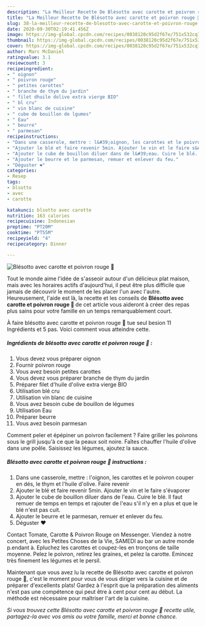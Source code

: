 ```yaml
---
description: "La Meilleur Recette De Blésotto avec carotte et poivron rouge 🤤"
title: "La Meilleur Recette De Blésotto avec carotte et poivron rouge 🤤"
slug: 38-la-meilleur-recette-de-blesotto-avec-carotte-et-poivron-rouge
date: 2020-09-30T02:19:41.456Z
image: https://img-global.cpcdn.com/recipes/0038120c95d2f67e/751x532cq70/blesotto-avec-carotte-et-poivron-rouge-🤤-photo-principale-de-la-recette.jpg
thumbnail: https://img-global.cpcdn.com/recipes/0038120c95d2f67e/751x532cq70/blesotto-avec-carotte-et-poivron-rouge-🤤-photo-principale-de-la-recette.jpg
cover: https://img-global.cpcdn.com/recipes/0038120c95d2f67e/751x532cq70/blesotto-avec-carotte-et-poivron-rouge-🤤-photo-principale-de-la-recette.jpg
author: Marc McDaniel
ratingvalue: 3.1
reviewcount: 3
recipeingredient:
- " oignon"
- " poivron rouge"
- " petites carottes"
- " branche de thym du jardin"
- " filet dhuile dolive extra vierge BIO"
- " bl cru"
- " vin blanc de cuisine"
- " cube de bouillon de lgumes"
- " Eau"
- " beurre"
- " parmesan"
recipeinstructions:
- "Dans une casserole, mettre : l&#39;oignon, les carottes et le poivron couper en dés, le thym et l&#39;huile d&#39;olive. Faire revenir"
- "Ajouter le blé et faire revenir 5min. Ajouter le vin et le faire s&#39;évaporer"
- "Ajouter le cube de bouillon diluer dans de l&#39;eau. Cuire le blé. Il faut remuer de temps en temps et rajouter de l&#39;eau s&#39;il n&#39;y en a plus et que le blé n&#39;est pas cuit."
- "Ajouter le beurre et le parmesan, remuer et enlever du feu."
- "Déguster ❤️"
categories:
- Resep
tags:
- blsotto
- avec
- carotte

katakunci: blsotto avec carotte 
nutrition: 163 calories
recipecuisine: Indonesian
preptime: "PT20M"
cooktime: "PT55M"
recipeyield: "4"
recipecategory: Dinner

---
```



![Blésotto avec carotte et poivron rouge 🤤](https://img-global.cpcdn.com/recipes/0038120c95d2f67e/751x532cq70/blesotto-avec-carotte-et-poivron-rouge-🤤-photo-principale-de-la-recette.jpg)

Tout le monde aime l'idée de s'asseoir autour d'un délicieux plat maison, mais avec les horaires actifs d'aujourd'hui, il peut être plus difficile que jamais de découvrir le moment de les placer l'un avec l'autre. Heureusement, l'aide est là, la recette et les conseils de <strong> Blésotto avec carotte et poivron rouge 🤤 </strong> de cet article vous aideront à créer des repas plus sains pour votre famille en un temps remarquablement court.

<!--inarticleads1-->

À faire blésotto avec carotte et poivron rouge 🤤 tue seul besion 11 Ingrédients et 5 pas. Voici comment vous atteindre cette.

##### Ingrédients de blésotto avec carotte et poivron rouge 🤤 :

1. Vous devez vous préparer  oignon
1. Fournir  poivron rouge
1. Vous avez besoin  petites carottes
1. Vous devez vous préparer  branche de thym du jardin
1. Préparer  filet d&#39;huile d&#39;olive extra vierge BIO
1. Utilisation  blé cru
1. Utilisation  vin blanc de cuisine
1. Vous avez besoin  cube de bouillon de légumes
1. Utilisation  Eau
1. Préparer  beurre
1. Vous avez besoin  parmesan


Comment peler et épépiner un poivron facilement ? Faire griller les poivrons sous le grill jusqu&#39;à ce que la peaux soit noire. Faîtes chauffer l&#39;huile d&#39;olive dans une poêle. Saisissez les légumes, ajoutez la sauce. 

<!--inarticleads2-->

##### Blésotto avec carotte et poivron rouge 🤤 instructions :

1. Dans une casserole, mettre : l&#39;oignon, les carottes et le poivron couper en dés, le thym et l&#39;huile d&#39;olive. Faire revenir
1. Ajouter le blé et faire revenir 5min. Ajouter le vin et le faire s&#39;évaporer
1. Ajouter le cube de bouillon diluer dans de l&#39;eau. Cuire le blé. Il faut remuer de temps en temps et rajouter de l&#39;eau s&#39;il n&#39;y en a plus et que le blé n&#39;est pas cuit.
1. Ajouter le beurre et le parmesan, remuer et enlever du feu.
1. Déguster ❤️


Contact Tomate, Carotte &amp; Poivron Rouge on Messenger. Viendez à notre concert, avec les Petites Choses de la Vie, SAMEDI au bar un autre monde p.endant à. Epluchez les carottes et coupez-les en tronçons de taille moyenne. Pelez le poivron, retirez les graines, et pelez la carotte. Emincez très finement les légumes et le persil. 

<!--inarticleads1-->

<p>
Maintenant que vous avez lu la recette de Blésotto avec carotte et poivron rouge 🤤, c'est le moment pour vous de vous diriger vers la cuisine et de préparer d'excellents plats! Gardez à l'esprit que la préparation des aliments n'est pas une compétence qui peut être à cent pour cent au début. La méthode est nécessaire pour maîtriser l'art de la cuisine.
</p>

<p>
<i>Si vous trouvez cette Blésotto avec carotte et poivron rouge 🤤 recette utile, partagez-la avec vos amis ou votre famille, merci et bonne chance.</i>
</p>
